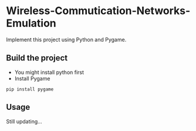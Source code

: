 # Wireless-Commutication-Networks-Emulation

Implement this project using Python and Pygame. 

## Build the project
* You might install python first
* Install Pygame
```
pip install pygame
```

## Usage 

Still updating...
